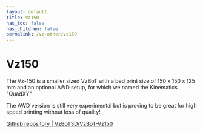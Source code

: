 ```yaml
---
layout: default
title: Vz150
has_toc: false
has_children: false
permalink: /vz-other/vz150
---
```


# Vz150

The Vz-150 is a smaller sized VzBoT with a bed print size of 150 x 150 x 125 mm and an optional AWD setup, for which we named the Kinematics "QuadXY"

The AWD version is still very experimental but is proving to be great for high speed printing without loss of quality!

[Github repository | VzBoT3D/VzBoT-Vz150](https://github.com/VzBoT3D/VzBoT-Vz150)
